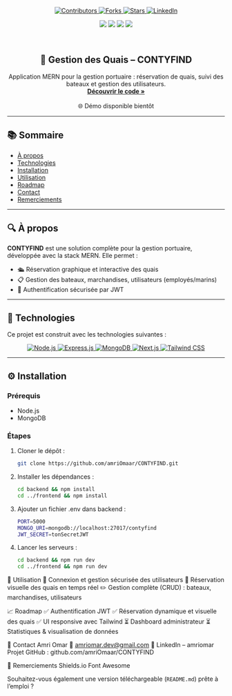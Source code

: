 <a name="top"></a>

<!-- SHIELDS -->

<p align="center">
  <a href="https://github.com/amriOmaar/CONTYFIND/graphs/contributors">
    <img src="https://img.shields.io/github/contributors/amriOmaar/CONTYFIND?style=for-the-badge" alt="Contributors" />
  </a>
  <a href="https://github.com/amriOmaar/CONTYFIND/network/members">
    <img src="https://img.shields.io/github/forks/amriOmaar/CONTYFIND?style=for-the-badge" alt="Forks" />
  </a>
  <a href="https://github.com/amriOmaar/CONTYFIND/stargazers">
    <img src="https://img.shields.io/github/stars/amriOmaar/CONTYFIND?style=for-the-badge" alt="Stars" />
  </a>
  <a href="https://linkedin.com/in/amriomar">
    <img src="https://img.shields.io/badge/LinkedIn-amriomar-0077B5?style=for-the-badge&logo=linkedin" alt="LinkedIn" />
  </a>
</p>

<p align="center">
  <img src="https://img.shields.io/github/last-commit/amriOmaar/CONTYFIND?style=flat-square" />
  <img src="https://img.shields.io/badge/Backend-Node.js-green?style=flat-square" />
  <img src="https://img.shields.io/badge/Frontend-Next.js-blue?style=flat-square" />
  <img src="https://img.shields.io/badge/Database-MongoDB-brightgreen?style=flat-square" />
</p>

<br />
<div align="center">
  <h2>🚢 Gestion des Quais – CONTYFIND</h2>
  <p>
    Application MERN pour la gestion portuaire : réservation de quais, suivi des bateaux et gestion des utilisateurs.
    <br />
    <a href="https://github.com/amriOmaar/CONTYFIND"><strong>Découvrir le code »</strong></a>
    <br /><br />
    🌐 Démo disponible bientôt
  </p>
</div>

---

## 📚 Sommaire

- [À propos](#about)
- [Technologies](#tech)
- [Installation](#install)
- [Utilisation](#usage)
- [Roadmap](#roadmap)
- [Contact](#contact)
- [Remerciements](#thanks)

---

## 🔍 À propos <a name="about"></a>

**CONTYFIND** est une solution complète pour la gestion portuaire, développée avec la stack MERN. Elle permet :

- 🛳 Réservation graphique et interactive des quais
- 📋 Gestion des bateaux, marchandises, utilisateurs (employés/marins)
- 🔐 Authentification sécurisée par JWT

---

## 🧰 Technologies

Ce projet est construit avec les technologies suivantes :

<p align="center">
  <a href="https://nodejs.org/">
    <img src="https://img.shields.io/badge/Node.js-339933?style=for-the-badge&logo=node.js&logoColor=white" alt="Node.js" />
  </a>
  <a href="https://expressjs.com/">
    <img src="https://img.shields.io/badge/Express.js-000000?style=for-the-badge&logo=express&logoColor=white" alt="Express.js" />
  </a>
  <a href="https://www.mongodb.com/">
    <img src="https://img.shields.io/badge/MongoDB-47A248?style=for-the-badge&logo=mongodb&logoColor=white" alt="MongoDB" />
  </a>
  <a href="https://nextjs.org/">
    <img src="https://img.shields.io/badge/Next.js-000000?style=for-the-badge&logo=next.js&logoColor=white" alt="Next.js" />
  </a>
  <a href="https://tailwindcss.com/">
    <img src="https://img.shields.io/badge/Tailwind_CSS-38B2AC?style=for-the-badge&logo=tailwind-css&logoColor=white" alt="Tailwind CSS" />
  </a>
</p>


---

## ⚙️ Installation <a name="install"></a>

### Prérequis

- Node.js
- MongoDB

### Étapes

1. Cloner le dépôt :
   ```bash
   git clone https://github.com/amriOmaar/CONTYFIND.git

2. Installer les dépendances :
   ```bash
   cd backend && npm install
   cd ../frontend && npm install

4. Ajouter un fichier .env dans backend :
   ```bash
   PORT=5000
   MONGO_URI=mongodb://localhost:27017/contyfind
   JWT_SECRET=tonSecretJWT

6. Lancer les serveurs :
   ```bash
   cd backend && npm run dev
   cd ../frontend && npm run dev


🚀 Utilisation <a name="usage"></a>
      🔑 Connexion et gestion sécurisée des utilisateurs
      📍 Réservation visuelle des quais en temps réel
      ✏️ Gestion complète (CRUD) : bateaux, marchandises, utilisateurs

📈 Roadmap <a name="roadmap"></a>
      ✅ Authentification JWT
      ✅ Réservation dynamique et visuelle des quais
      ✅ UI responsive avec Tailwind
      ⏳ Dashboard administrateur
      ⏳ Statistiques & visualisation de données

📩 Contact <a name="contact"></a>
      Amri Omar
      📧 amriomar.dev@gmail.com
      🔗 LinkedIn – amriomar
      Projet GitHub : github.com/amriOmaar/CONTYFIND

🙌 Remerciements <a name="thanks"></a>
      Shields.io
      Font Awesome

      
Souhaitez-vous également une version téléchargeable (`README.md`) prête à l’emploi ?
